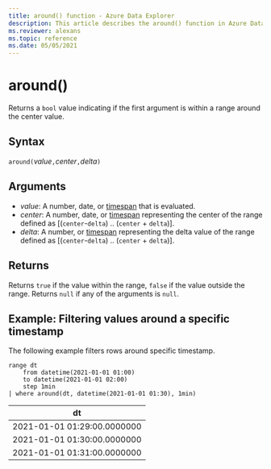 ```yaml
---
title: around() function - Azure Data Explorer
description: This article describes the around() function in Azure Data Explorer.
ms.reviewer: alexans
ms.topic: reference
ms.date: 05/05/2021
---
```

# around()

Returns a `bool` value indicating if the first argument is within a range around the center value.

## Syntax

`around(`*value*`,`*center*`,`*delta*`)`

## Arguments

* *value*: A number, date, or [timespan](scalar-data-types/timespan.md) that is evaluated.
* *center*: A number, date, or [timespan](scalar-data-types/timespan.md) representing the center of the range defined as [(`center`-`delta`) .. (`center` + `delta`)].
* *delta*: A number, or [timespan](scalar-data-types/timespan.md) representing the delta value of the range defined as [(`center`-`delta`) .. (`center` + `delta`)].

## Returns

Returns `true` if the value within the range, `false` if the value outside the range.
Returns `null` if any of the arguments is `null`.

## Example: Filtering values around a specific timestamp

The following example filters rows around specific timestamp.

<!-- csl: https://help.kusto.windows.net/Samples -->
```kusto
range dt 
    from datetime(2021-01-01 01:00) 
    to datetime(2021-01-01 02:00) 
    step 1min
| where around(dt, datetime(2021-01-01 01:30), 1min)
```

|dt|
|---|
|2021-01-01 01:29:00.0000000|
|2021-01-01 01:30:00.0000000|
|2021-01-01 01:31:00.0000000|
